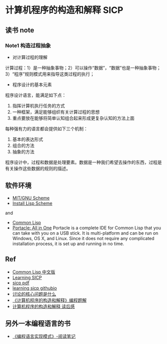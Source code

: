 # 计算机程序的构造和解释 SICP

## 读书 note

### Note1 构造过程抽象

* 对计算过程的理解

计算过程：1）是一种抽象事物；2）可以操作“数据”，“数据”也是一种抽象事物；3）“程序”规则模式用来指导这类过程的执行；

* 程序设计的基本元素

程序设计语言，能满足如下点：

1. 指挥计算机执行任务的方式
2. 一种框架，满足能够组织有关计算过程的思想
3. 重点要放在能够将简单认知组合起来形成更复杂认知的方法上面

每种强有力的语言都会提供如下三个机制：

1. 基本的表达形式
2. 组合的方法
3. 抽象的方法

程序设计中，过程和数据是处理要素。数据是一种我们希望去操作的东西，过程是有关操作这些数据的规则的描述。

## 软件环境

* [MIT/GNU Scheme](http://www.gnu.org/software/mit-scheme/)
* [Install Lisp Scheme](http://www.shido.info/lisp/scheme1_e.html)

and

* [Common Lisp](https://common-lisp.net/downloads)
* [Portacle: All in One](https://portacle.github.io/)  Portacle is a complete IDE for Common Lisp that you can take with you on a USB stick. It is multi-platform and can be run on Windows, OS X, and Linux. Since it does not require any complicated installation process, it is set up and running in no time.

## Ref

* [Common Lisp 中文版](https://acl.readthedocs.io/en/latest/zhCN/index.html)
* [Learning SICP](https://github.com/DeathKing/Learning-SICP)
* [sicp pdf](https://github.com/sarabander/sicp-pdf)
* [learning sicp githubio](https://learningsicp.github.io/)
* [讨论的核心问题是什么](https://www.zhihu.com/question/26549715/answer/34336593)
* [《计算机程序的构造和解释》编程题解](https://github.com/strint/sicpAns)
* [计算机程序的构造和解释 读后感](https://github.com/ultimate-lambda/book-reviews/wiki/%E8%AE%A1%E7%AE%97%E6%9C%BA%E7%A8%8B%E5%BA%8F%E7%9A%84%E6%9E%84%E9%80%A0%E5%92%8C%E8%A7%A3%E9%87%8A%EF%BC%88The-Structure-And-Interpretation-of-Computer-Programs%EF%BC%89)

## 另外一本编程语言的书

* [《编程语言实现模式》-阅读笔记](https://zxc0328.github.io/2017/03/30/lip-notes/)

